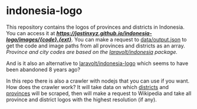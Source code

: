 # indonesia-logo

This repository contains the logos of provinces and districts in Indonesia. You can access it at **_https://jastinxyz.github.io/indonesia-logo/images/{code}.{ext}_**. You can make a request to [data/output.json](https://jastinxyz.github.io/indonesia-logo/data/output.json) to get the code and image paths from all provinces and districts as an array. *Province and city codes are based on the [laravolt/indonesia](https://github.com/laravolt/indonesia) package.*

And is it also an alternative to [laravolt/indonesia-logo](https://github.com/laravolt/indonesia-logo) which seems to have been abandoned 8 years ago?

In this repo there is also a crawler with nodejs that you can use if you want. How does the crawler work? It will take data on which [districts](https://github.com/JastinXyz/indonesia-logo/blob/main/data/cities.json) and [provinces](https://github.com/JastinXyz/indonesia-logo/blob/main/data/provinces.json) will be scraped, then will make a request to Wikipedia and take all province and district logos with the highest resolution (if any).